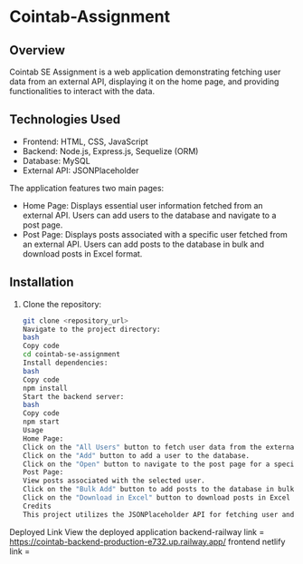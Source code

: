 # Cointab-Assignment

## Overview

Cointab SE Assignment is a web application demonstrating fetching user data from an external API, displaying it on the home page, and providing functionalities to interact with the data.

## Technologies Used

- Frontend: HTML, CSS, JavaScript
- Backend: Node.js, Express.js, Sequelize (ORM)
- Database: MySQL
- External API: JSONPlaceholder

The application features two main pages:

- Home Page: Displays essential user information fetched from an external API. Users can add users to the database and navigate to a post page.
- Post Page: Displays posts associated with a specific user fetched from an external API. Users can add posts to the database in bulk and download posts in Excel format.

## Installation

1. Clone the repository:
   ```bash
   git clone <repository_url>
   Navigate to the project directory:
   bash
   Copy code
   cd cointab-se-assignment
   Install dependencies:
   bash
   Copy code
   npm install
   Start the backend server:
   bash
   Copy code
   npm start
   Usage
   Home Page:
   Click on the "All Users" button to fetch user data from the external API.
   Click on the "Add" button to add a user to the database.
   Click on the "Open" button to navigate to the post page for a specific user.
   Post Page:
   View posts associated with the selected user.
   Click on the "Bulk Add" button to add posts to the database in bulk.
   Click on the "Download in Excel" button to download posts in Excel format.
   Credits
   This project utilizes the JSONPlaceholder API for fetching user and post data.
   ```

Deployed Link
View the deployed application
backend-railway link = https://cointab-backend-production-e732.up.railway.app/
frontend netlify link =

